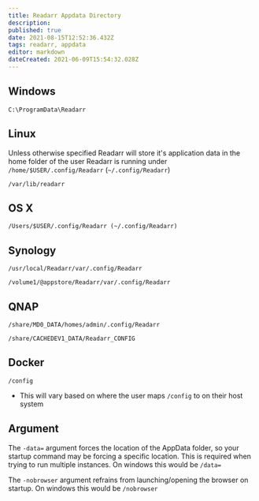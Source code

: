 ```yaml
---
title: Readarr Appdata Directory
description: 
published: true
date: 2021-08-15T12:52:36.432Z
tags: readarr, appdata
editor: markdown
dateCreated: 2021-06-09T15:54:32.028Z
---
```


## Windows

`C:\ProgramData\Readarr`

## Linux

Unless otherwise specified Readarr will store it's application data in the home folder of the user Readarr is running under `/home/$USER/.config/Readarr` (`~/.config/Readarr`)

`/var/lib/readarr`

## OS X

`/Users/$USER/.config/Readarr (~/.config/Readarr)`

## Synology

`/usr/local/Readarr/var/.config/Readarr`

`/volume1/@appstore/Readarr/var/.config/Readarr`

## QNAP

`/share/MD0_DATA/homes/admin/.config/Readarr`

`/share/CACHEDEV1_DATA/Readarr_CONFIG`

## Docker

`/config`

- This will vary based on where the user maps `/config` to on their host system

## Argument

The `-data=` argument forces the location of the AppData folder, so your startup command may be forcing a specific location. This is required when trying to run multiple instances. On windows this would be `/data=`

The `-nobrowser` argument refrains from launching/opening the browser on startup. On windows this would be `/nobrowser`
